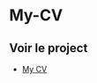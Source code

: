 # My-CV

## Voir le project

- <a href="https://mathisvkg.github.io/My-CV/CV.html" target="_blank">My CV</a>
